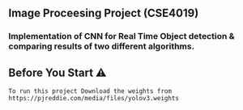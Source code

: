 ## Image Proceesing Project (CSE4019)
### Implementation of CNN for Real Time Object detection & comparing results of two different algorithms.

## Before You Start ⚠️
```
To run this project Download the weights from https://pjreddie.com/media/files/yolov3.weights
```
